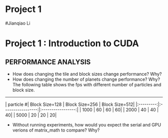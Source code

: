 Project 1
=========
#Jianqiao Li
# Project 1 : Introduction to CUDA

## PERFORMANCE ANALYSIS
* How does changing the tile and block sizes change performance? Why?
* How does changing the number of planets change performance? Why?
The following table shows the fps with different number of particles and block size.
--------------------------------------------------------
| particle #|     Block Size=128    |  Block Size=256  | Block Size=512|
|:---------:|:-----------------:|:-----------------:|
|    1000     |         60       |       60       |  60|
|    2000     |         40        |       40       | 40|
|   5000     |         20        |       20        | 20|



* Without running experiments, how would you expect the serial and GPU verions
  of matrix_math to compare?  Why?



